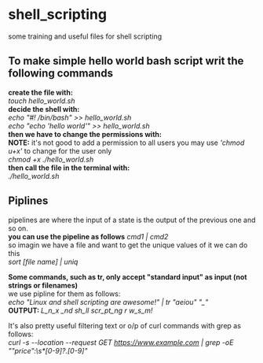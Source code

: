 # shell_scripting
some training and useful files for shell scripting


## To make simple hello world bash script writ the following commands
<b>create the file with:</b></br>
<i>touch hello_world.sh</i> </br>
<b>decide the shell with:</b></br>
<i>echo "#! /bin/bash" >> hello_world.sh</i> </br>
<i>echo "echo 'hello world'" >> hello_world.sh</i> </br>
<b>then we have to change the permissions with:</b> </br>
<b>NOTE:</b> it's not good to add a permission to all users you may use <i>'chmod u+x'</i> to change for the user only </br>
<i>chmod +x ./hello_world.sh</i> </br>
<b>then call the file in the terminal with:</b> </br>
<i>./hello_world.sh</i> </br>


## Piplines
pipelines are where the input of a state is the output of the previous one and so on. </br>
<b>you can use the pipeline as follows</b> <i> cmd1 | cmd2 </i> </br>
so imagin we have a file and want to get the unique values of it we can do this </br>
<i>sort [file name] | uniq </i></br>

<b>Some commands, such as tr, only accept "standard input" as input (not strings or filenames)</b></br>
we use pipline for them as follows:</br>
<i>echo "Linux and shell scripting are awesome\!" | tr "aeiou" "_"</i></br>
<b>OUTPUT: </b> <i>L_n_x _nd sh_ll scr_pt_ng _r_ _w_s_m_!</i></br>

It's also pretty useful filtering text or o/p of curl commands with grep as follows: </br>
<i>curl -s --location --request GET https://www.example.com | grep -oE "\"price\":\s*[0-9]*?\.[0-9]*"</i></br>
